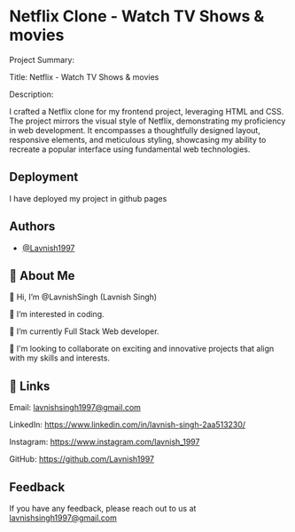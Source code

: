 
# Netflix Clone - Watch TV Shows & movies



Project Summary:

Title: Netflix - Watch TV Shows & movies

Description:

I crafted a Netflix clone for my frontend project, leveraging HTML and CSS. The project mirrors the visual style of Netflix, demonstrating my proficiency in web development. It encompasses a thoughtfully designed layout, responsive elements, and meticulous styling, showcasing my ability to recreate a popular interface using fundamental web technologies.
## Deployment

I have deployed my project in github pages


## Authors

- [@Lavnish1997](https://github.com/Lavnish1997)


## 🚀 About Me
👋 Hi, I’m @LavnishSingh (Lavnish Singh)

👀 I’m interested in coding.
 
🌱 I’m currently Full Stack Web developer.

💞️ I'm looking to collaborate on exciting and innovative projects that align with my skills and interests.


## 🔗 Links

Email: lavnishsingh1997@gmail.com

LinkedIn: https://www.linkedin.com/in/lavnish-singh-2aa513230/

Instagram: https://www.instagram.com/lavnish_1997

GitHub: https://github.com/Lavnish1997
## Feedback

If you have any feedback, please reach out to us at lavnishsingh1997@gmail.com

